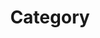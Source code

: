 ---
title: "Category"
layout: categories
permalink: /categories/
authour: true
sidebar_main: true
---